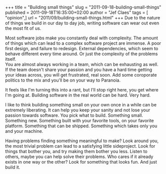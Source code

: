 +++
title = "Building small things"
slug = "2011-09-18-building-small-things"
published = 2011-09-18T16:35:00+02:00
author = "Jef Claes"
tags = [ "opinion",]
url = "2011/09/building-small-things.html"
+++
Due to the nature of things we build in our day to day job, writing
software can wear out even the most fit of us.  
  
Most software jobs make you constantly deal with complexity. The amount
of things which can lead to a complex software project are immense. A
poor first design, and failure to redesign. External dependencies, which
seem to behave different every time around. Or just the complexity of
the problems itself.  
You are almost always working in a team, which can be exhausting as
well. If the team doesn't share your passion and you have a hard time
getting your ideas across, you will get frustrated, real soon. Add some
coroporate politics to the mix and you'll be on your way to Paranoia.  
  
It feels like I'm turning this into a rant, but I'll stop right here,
you get where I'm going at. Building software in the real world can be
hard. Very hard.  
  
I like to think building something small on your own once in a while can
be extremely liberating. It can help you keep your sanity and not lose
your passion towards software. You pick what to build. Something small.
Something new. Something built with your favorite tools, on your
favorite platform. Something that can be shipped. Something which takes
only you and your machine.  
  
Having problems finding something meaningful to make? Look around you,
the most trivial problem can lead to a satisfying little sideproject.
Look for things that bother you, and try making them bother you less.
Listen to others, maybe you can help solve their problems. Who cares if
it already exists in one way or the other? Look for something that looks
fun. And just build it.
